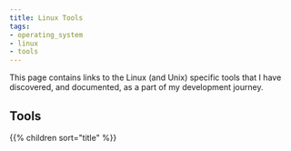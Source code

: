 ```yaml
---
title: Linux Tools
tags:
- operating_system
- linux
- tools
---
```


This page contains links to the Linux (and Unix) specific tools that I have discovered, and documented, 
as a part of my development journey.

<!--more-->

## Tools

{{% children sort="title" %}}